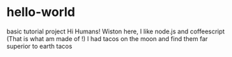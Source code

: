 # hello-world
basic tutorial project
Hi Humans!
Wiston here, I like node.js and coffeescript (That is what am made of !)
I had tacos on the moon and find them far superior to earth tacos
